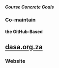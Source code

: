 
##### Course __Concrete Goals__

### Co-maintain
#### the GitHub-Based
## [dasa.org.za](http://dasa.org.za)
### Website
